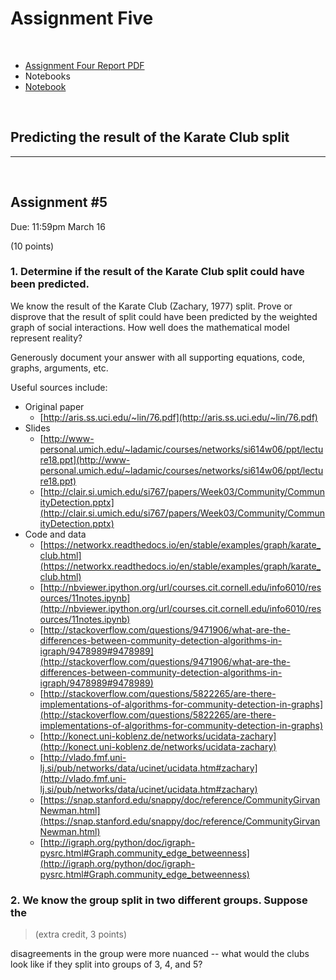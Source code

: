# Assignment Five
&nbsp;

*   [Assignment Four Report PDF](http://datenstrom.gitlab.io/cs532-s17/pdfs/assignment_five.pdf)
*   Notebooks
  *   [Notebook](http://datenstrom.gitlab.io/cs532-s17/notebooks/.html)

&nbsp;
## Predicting the result of the Karate Club split


-----------------------------------------------------------------------

&nbsp;
## Assignment #5
Due: 11:59pm March 16

(10 points)

### 1. Determine if the result of the Karate Club split could have been predicted.

We know the result of the Karate Club (Zachary, 1977) split.
Prove or disprove that the result of split could have been predicted
by the weighted graph of social interactions.  How well does the
mathematical model represent reality?

Generously document your answer with all supporting equations, code,
graphs, arguments, etc.

Useful sources include:

* Original paper
  * [http://aris.ss.uci.edu/~lin/76.pdf](http://aris.ss.uci.edu/~lin/76.pdf)
* Slides
  * [http://www-personal.umich.edu/~ladamic/courses/networks/si614w06/ppt/lecture18.ppt](http://www-personal.umich.edu/~ladamic/courses/networks/si614w06/ppt/lecture18.ppt)
  * [http://clair.si.umich.edu/si767/papers/Week03/Community/CommunityDetection.pptx](http://clair.si.umich.edu/si767/papers/Week03/Community/CommunityDetection.pptx)
* Code and data
  * [https://networkx.readthedocs.io/en/stable/examples/graph/karate_club.html](https://networkx.readthedocs.io/en/stable/examples/graph/karate_club.html)
  * [http://nbviewer.ipython.org/url/courses.cit.cornell.edu/info6010/resources/11notes.ipynb](http://nbviewer.ipython.org/url/courses.cit.cornell.edu/info6010/resources/11notes.ipynb)
  * [http://stackoverflow.com/questions/9471906/what-are-the-differences-between-community-detection-algorithms-in-igraph/9478989#9478989](http://stackoverflow.com/questions/9471906/what-are-the-differences-between-community-detection-algorithms-in-igraph/9478989#9478989)
  * [http://stackoverflow.com/questions/5822265/are-there-implementations-of-algorithms-for-community-detection-in-graphs](http://stackoverflow.com/questions/5822265/are-there-implementations-of-algorithms-for-community-detection-in-graphs)
  * [http://konect.uni-koblenz.de/networks/ucidata-zachary](http://konect.uni-koblenz.de/networks/ucidata-zachary)
  * [http://vlado.fmf.uni-lj.si/pub/networks/data/ucinet/ucidata.htm#zachary](http://vlado.fmf.uni-lj.si/pub/networks/data/ucinet/ucidata.htm#zachary)
  * [https://snap.stanford.edu/snappy/doc/reference/CommunityGirvanNewman.html](https://snap.stanford.edu/snappy/doc/reference/CommunityGirvanNewman.html)
  * [http://igraph.org/python/doc/igraph-pysrc.html#Graph.community_edge_betweenness](http://igraph.org/python/doc/igraph-pysrc.html#Graph.community_edge_betweenness)


### 2.  We know the group split in two different groups.  Suppose the

> (extra credit, 3 points)

disagreements in the group were more nuanced -- what would the clubs
look like if they split into groups of 3, 4, and 5?
